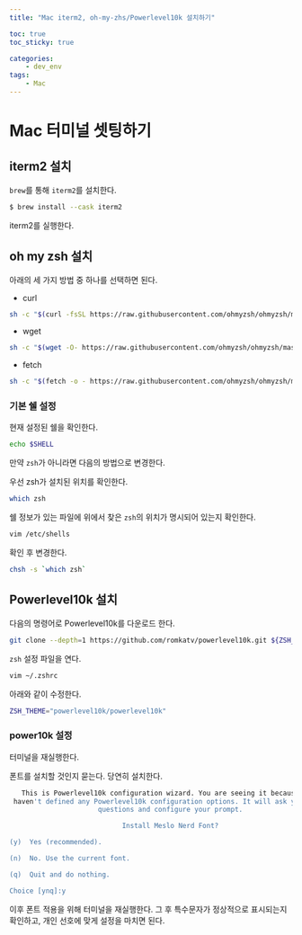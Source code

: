 ```yaml
---
title: "Mac iterm2, oh-my-zhs/Powerlevel10k 설치하기"

toc: true
toc_sticky: true

categories:
    - dev_env
tags:
    - Mac
---
```


# Mac 터미널 셋팅하기

## iterm2 설치

`brew`를 통해 `iterm2`를 설치한다.

```bash
$ brew install --cask iterm2
```

iterm2를 실행한다.

## oh my zsh 설치

아래의 세 가지 방법 중 하나를 선택하면 된다.

- curl
```bash
sh -c "$(curl -fsSL https://raw.githubusercontent.com/ohmyzsh/ohmyzsh/master/tools/install.sh)"
```

- wget 
```bash
sh -c "$(wget -O- https://raw.githubusercontent.com/ohmyzsh/ohmyzsh/master/tools/install.sh)"
```

- fetch
```bash
sh -c "$(fetch -o - https://raw.githubusercontent.com/ohmyzsh/ohmyzsh/master/tools/install.sh)"
```

### 기본 쉘 설정

현재 설정된 쉘을 확인한다.
```bash
echo $SHELL
```

만약 `zsh`가 아니라면 다음의 방법으로 변경한다.

우선 zsh가 설치된 위치를 확인한다.
```bash
which zsh
```

쉘 정보가 있는 파일에 위에서 찾은 `zsh`의 위치가 명시되어 있는지 확인한다.
```bash
vim /etc/shells
```

확인 후 변경한다.
```bash
chsh -s `which zsh`
```

## Powerlevel10k 설치

다음의 명령어로 Powerlevel10k를 다운로드 한다.

```bash
git clone --depth=1 https://github.com/romkatv/powerlevel10k.git ${ZSH_CUSTOM:-$HOME/.oh-my-zsh/custom}/themes/powerlevel10k
```

`zsh` 설정 파일을 연다.
```bash
vim ~/.zshrc
```

아래와 같이 수정한다.
```bash
ZSH_THEME="powerlevel10k/powerlevel10k"
```

### power10k 설정

터미널을 재실행한다.

폰트를 설치할 것인지 묻는다. 당연히 설치한다.
```bash
   This is Powerlevel10k configuration wizard. You are seeing it because you
 haven't defined any Powerlevel10k configuration options. It will ask you a few
                      questions and configure your prompt.

                            Install Meslo Nerd Font?

(y)  Yes (recommended).

(n)  No. Use the current font.

(q)  Quit and do nothing.

Choice [ynq]:y
```

이후 폰트 적용을 위해 터미널을 재실행한다. 그 후 특수문자가 정상적으로 표시되는지 확인하고, 개인 선호에 맞게 설정을 마치면 된다.
